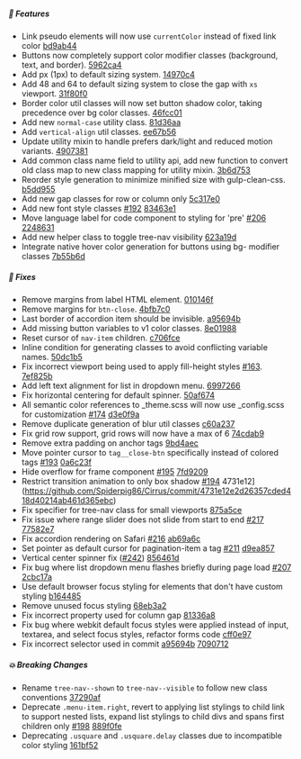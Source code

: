 ##### 🎉 Features

- Link pseudo elements will now use `currentColor` instead of fixed link color [bd9ab44](https://github.com/Spiderpig86/Cirrus/commit/bd9ab44b93dd5dd0c6f5aa08b84eb12611c4399a)
- Buttons now completely support color modifier classes (background, text, and border). [5962ca4](https://github.com/Spiderpig86/Cirrus/commit/5962ca4d02028f57b39b15eb70c3e9b33125ad14)
- Add px (1px) to default sizing system. [14970c4](https://github.com/Spiderpig86/Cirrus/commit/14970c42a0aac517635fa01a4e7e4e461de95eb9)
- Add 48 and 64 to default sizing system to close the gap with `xs` viewport. [31f80f0](https://github.com/Spiderpig86/Cirrus/commit/31f80f0b7ef73f372573959dad30c1d1ccc66a45)
- Border color util classes will now set button shadow color, taking precedence over bg color classes. [46fcc01](https://github.com/Spiderpig86/Cirrus/commit/46fcc01a58312e1d9566bfe9c704e1e073c42b04)
- Add new `normal-case` utility class. [81d36aa](https://github.com/Spiderpig86/Cirrus/commit/81d36aa3c2a90adf140813920307b6fd4e1188af)
- Add `vertical-align` util classes. [ee67b56](https://github.com/Spiderpig86/Cirrus/commit/ee67b56eb92509cfdb3bef7372f2fbe42b91c80c)
- Update utility mixin to handle prefers dark/light and reduced motion variants. [4907381](https://github.com/Spiderpig86/Cirrus/commit/49073812ae3efb1e2689e68fc8c5789a45717c66)
- Add common class name field to utility api, add new function to convert old class map to new class mapping for utility mixin. [3b6d753](https://github.com/Spiderpig86/Cirrus/commit/3b6d75341fa362fb4ace8f7ecfa6ecca5fc69fb2)
- Reorder style generation to minimize minified size with gulp-clean-css. [b5dd955](https://github.com/Spiderpig86/Cirrus/commit/b5dd955eef5fd4bfc978d8d9e87eb07d1a59fc74)
- Add new gap classes for row or column only [5c317e0](https://github.com/Spiderpig86/Cirrus/commit/5c317e09ea8ec60231d69495c1659277b7ba8648)
- Add new font style classes [#192](https://github.com/Spiderpig86/Cirrus/issues/192) [83463e1](https://github.com/Spiderpig86/Cirrus/commit/83463e12d184ab91fc0856339c976396a5489116)
- Move language label for code component to styling for 'pre' [#206 ](https://github.com/Spiderpig86/Cirrus/issues/206) [2248631](https://github.com/Spiderpig86/Cirrus/commit/22486311ec3cecbb7fca8ee012ed89b440cea932)
- Add new helper class to toggle tree-nav visibility [623a19d](https://github.com/Spiderpig86/Cirrus/commit/623a19d8d71f8c3fc9095c8ee14dfdf30f6e074d)
- Integrate native hover color generation for buttons using bg- modifier classes [7b55b6d](https://github.com/Spiderpig86/Cirrus/commit/7b55b6ddbba6bc316af676656612682c21974375)

##### 🐛 Fixes

- Remove margins from label HTML element. [010146f](https://github.com/Spiderpig86/Cirrus/commit/010146f2e742525b0f5117f6110a5a5b137c1226)
- Remove margins for `btn-close`. [4bfb7c0](https://github.com/Spiderpig86/Cirrus/commit/4bfb7c0dbd6dd9e4f0ded4e056e769383781070b)
- Last border of accordion item should be invisible. [a95694b](https://github.com/Spiderpig86/Cirrus/commit/a95694b017bafe98ccb8a9721ceef79ec9654c7f)
- Add missing button variables to v1 color classes. [8e01988](https://github.com/Spiderpig86/Cirrus/commit/8e01988cddf6bb722561e5224b44d2267b869762)
- Reset cursor of `nav-item` children. [c706fce](https://github.com/Spiderpig86/Cirrus/commit/c706fcecd7c20d425054da2ec4806262e4178620)
- Inline condition for generating classes to avoid conflicting variable names. [50dc1b5](https://github.com/Spiderpig86/Cirrus/commit/50dc1b58c3ff783907e151bfce598911c6ae4caf)
- Fix incorrect viewport being used to apply fill-height styles [#163](https://github.com/Spiderpig86/Cirrus/issues/163). [7ef825b](https://github.com/Spiderpig86/Cirrus/commit/7ef825b2f7520d4fd904384f30a98e99995379dd)
- Add left text alignment for list in dropdown menu. [6997266](https://github.com/Spiderpig86/Cirrus/commit/6997266506d65cf68f5ab8768b50aa84a981b6fe)
- Fix horizontal centering for default spinner. [50af674](https://github.com/Spiderpig86/Cirrus/commit/50af67499c054a0416e6440f7a05dd8646c69428)
- All semantic color references to _theme.scss will now use _config.scss for customization [#174](https://github.com/Spiderpig86/Cirrus/issues/174) [d3e0f9a](https://github.com/Spiderpig86/Cirrus/commit/d3e0f9a92ad54e5794e1f48e9fa58699b61dab07)
- Remove duplicate generation of blur util classes [c60a237](https://github.com/Spiderpig86/Cirrus/commit/c60a2378022f96a4fdae4bccc41bc4ad091496ee)
- Fix grid row support, grid rows will now have a max of 6 [74cdab9](https://github.com/Spiderpig86/Cirrus/commit/74cdab9f343984bff51e7e808030893625ceb17f)
- Remove extra padding on anchor tags [9bd4aec](https://github.com/Spiderpig86/Cirrus/commit/9bd4aec64929454ca83fcb54aa39dbee70e8970e)
- Move pointer cursor to `tag__close-btn` specifically instead of colored tags [#193](https://github.com/Spiderpig86/Cirrus/issues/193) [0a6c23f](https://github.com/Spiderpig86/Cirrus/commit/0a6c23f563d5fccab588f0bd9296e8686aebe871)
- Hide overflow for frame component [#195](https://github.com/Spiderpig86/Cirrus/issues/195) [7fd9209](https://github.com/Spiderpig86/Cirrus/commit/7fd9209c1488a2f91dd82a6c6a8c00dcdebc5bd2)
- Restrict transition animation to only box shadow [#194](https://github.com/Spiderpig86/Cirrus/issues/194) 4731e12](https://github.com/Spiderpig86/Cirrus/commit/4731e12e2d26357cded418d40214ab461d365ebc)
- Fix specifier for tree-nav class for small viewports [875a5ce](https://github.com/Spiderpig86/Cirrus/commit/875a5ce5c16e56cd326f2fa656d3095308c0ce7a)
- Fix issue where range slider does not slide from start to end [#217](https://github.com/Spiderpig86/Cirrus/issues/217) [77582e7](https://github.com/Spiderpig86/Cirrus/commit/77582e7203b99d8869dc6019b60616877218959c)
- Fix accordion rendering on Safari [#216](https://github.com/Spiderpig86/Cirrus/issues/216) [ab69a6c](https://github.com/Spiderpig86/Cirrus/commit/ab69a6cfd4118a92856d8eb0cb0efa99ca695cc4)
- Set pointer as default cursor for pagination-item a tag [#211](https://github.com/Spiderpig86/Cirrus/issues/211) [d9ea857](https://github.com/Spiderpig86/Cirrus/commit/d9ea857dc9ef61d55a6ffb52f2397bf56b513ac8)
- Vertical center spinner fix ([#242](https://github.com/Spiderpig86/Cirrus/pull/242)) [856461d](https://github.com/Spiderpig86/Cirrus/commit/856461d3540862d826d1c3925ecef68b69528a42)
- Fix bug where list dropdown menu flashes briefly during page load [#207](https://github.com/Spiderpig86/Cirrus/issues/207) [2cbc17a](https://github.com/Spiderpig86/Cirrus/commit/2cbc17a00f8979bc348385e468143830fd6db03e)
- Use default browser focus styling for elements that don't have custom styling [b164485](https://github.com/Spiderpig86/Cirrus/commit/b16448501295d758ea17bbbe7e816334afb0fc0b)
- Remove unused focus styling [68eb3a2](https://github.com/Spiderpig86/Cirrus/commit/68eb3a2a2a5197a84d377cf490eda4bc5460322d)
- Fix incorrect property used for column gap [81336a8](https://github.com/Spiderpig86/Cirrus/commit/81336a84267cfdf0c177d923993ab2c8118e74f8)
- Fix bug where webkit default focus styles were applied instead of input, textarea, and select focus styles, refactor forms code [cff0e97](https://github.com/Spiderpig86/Cirrus/commit/cff0e97632c661c231dec4b90b6790391fb1b951)
- Fix incorrect selector used in commit [a95694b](https://github.com/Spiderpig86/Cirrus/commit/a95694b017bafe98ccb8a9721ceef79ec9654c7f) [7090712](https://github.com/Spiderpig86/Cirrus/commit/7090712d5340d92dea790d1c5ef5030ad7322b02)

##### 💥 Breaking Changes
- Rename `tree-nav--shown` to `tree-nav--visible` to follow new class conventions [37290af](https://github.com/Spiderpig86/Cirrus/commit/37290afa9f320deffaaf551abd75c5db53794ee7)
- Deprecate `.menu-item.right`, revert to applying list stylings to child link to support nested lists, expand list stylings to child divs and spans first children only [#198](https://github.com/Spiderpig86/Cirrus/issues/198) [889f0fe](https://github.com/Spiderpig86/Cirrus/commit/889f0fec8f0ac1aa6532bbd08cfb09bbdbb93be4)
- Deprecating `.usquare` and `.usquare.delay` classes due to incompatible color styling [161bf52](https://github.com/Spiderpig86/Cirrus/commit/161bf52e8eb3bdc898f55545ec8c311c57364af4)
